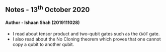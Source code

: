 ## Notes - 13<sup>th</sup> October 2020

#### Author - Ishaan Shah (2019111028)

- I read about tensor product and two-qubit gates such as the `CNOT` gate.
- I also read about the No Cloning theorem which proves that one cannot copy a qubit to another qubit.
